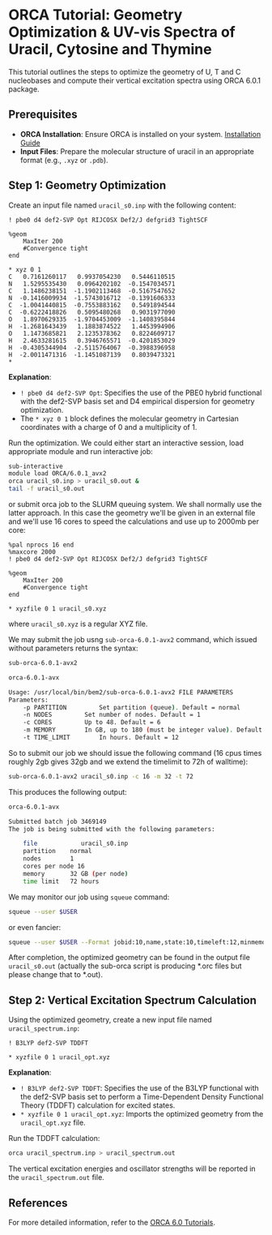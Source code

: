# ORCA Tutorial: Geometry Optimization & UV-vis Spectra of Uracil, Cytosine and Thymine

This tutorial outlines the steps to optimize the geometry of U, T and C nucleobases and compute their vertical excitation spectra using ORCA 6.0.1 package.

## Prerequisites

- **ORCA Installation**: Ensure ORCA is installed on your system. [Installation Guide](https://www.faccts.de/docs/orca/6.0/tutorials/installing-orca.html)
- **Input Files**: Prepare the molecular structure of uracil in an appropriate format (e.g., `.xyz` or `.pdb`).

## Step 1: Geometry Optimization

Create an input file named `uracil_s0.inp` with the following content:

```plaintext
! pbe0 d4 def2-SVP Opt RIJCOSX Def2/J defgrid3 TightSCF

%geom
    MaxIter 200
    #Convergence tight
end

* xyz 0 1
C   0.7161260117   0.9937054230   0.5446110515  
N   1.5295535430   0.0964202102  -0.1547034571  
C   1.1486238151  -1.1902113468  -0.5167547652  
N  -0.1416009934  -1.5743016712  -0.1391606333  
C  -1.0041440815  -0.7553883162   0.5491894544  
C  -0.6222418826   0.5095480268   0.9031977090  
O   1.8970629335  -1.9704453009  -1.1408395844  
H  -1.2681643439   1.1883874522   1.4453994906  
O   1.1473685821   2.1235378362   0.8224609717  
H   2.4633281615   0.3946765571  -0.4201853029  
H  -0.4305344904  -2.5115764067  -0.3988396958  
H  -2.0011471316  -1.1451087139   0.8039473321  
*
```

**Explanation**:

- `! pbe0 d4 def2-SVP Opt`: Specifies the use of the PBE0 hybrid functional with the def2-SVP basis set and D4 empirical dispersion for geometry optimization.
- The `* xyz 0 1` block defines the molecular geometry in Cartesian coordinates with a charge of 0 and a multiplicity of 1.

Run the optimization. We could either start an interactive session, load appropriate module and run interactive job:

```bash
sub-interactive
module load ORCA/6.0.1_avx2
orca uracil_s0.inp > uracil_s0.out &
tail -f uracil_s0.out
```
or submit orca job to the SLURM queuing system. We shall normally use the latter approach. In this case the geometry we'll be given in an external file and we'll use 16 cores to speed the calculations and use up to 2000mb per core:

```plaintext
%pal nprocs 16 end
%maxcore 2000
! pbe0 d4 def2-SVP Opt RIJCOSX Def2/J defgrid3 TightSCF

%geom
    MaxIter 200
    #Convergence tight
end

* xyzfile 0 1 uracil_s0.xyz 

```

where `uracil_s0.xyz` is a regular XYZ file. 

We may submit the job usng `sub-orca-6.0.1-avx2` command, which issued without parameters returns the syntax:

```bash
sub-orca-6.0.1-avx2

orca-6.0.1-avx

Usage: /usr/local/bin/bem2/sub-orca-6.0.1-avx2 FILE PARAMETERS
Parameters:
	-p PARTITION 		 Set partition (queue). Default = normal
	-n NODES 		 Set number of nodes. Default = 1
	-c CORES 		 Up to 48. Default = 6
	-m MEMORY 		 In GB, up to 180 (must be integer value). Default = 30
	-t TIME_LIMIT 		 In hours. Default = 12
```

So to submit our job we should issue the following command (16 cpus times roughly 2gb gives 32gb and we extend the timelimit to 72h of walltime):

```bash
sub-orca-6.0.1-avx2 uracil_s0.inp -c 16 -m 32 -t 72
```

This produces the following output:

```bash
orca-6.0.1-avx

Submitted batch job 3469149
The job is being submitted with the following parameters:

	file            uracil_s0.inp
	partition    normal
	nodes        1
	cores per node 16
	memory       32 GB (per node)
	time limit   72 hours
```

We may monitor our job using `squeue` command:

```bash
squeue --user $USER
```
or even fancier:
```bash
squeue --user $USER --Format jobid:10,name,state:10,timeleft:12,minmemory:10,stdout:100'
```

After completion, the optimized geometry can be found in the output file `uracil_s0.out` (actually the sub-orca script is producing *.orc files but please change that to *.out).

## Step 2: Vertical Excitation Spectrum Calculation

Using the optimized geometry, create a new input file named `uracil_spectrum.inp`:

```plaintext
! B3LYP def2-SVP TDDFT

* xyzfile 0 1 uracil_opt.xyz
```

**Explanation**:

- `! B3LYP def2-SVP TDDFT`: Specifies the use of the B3LYP functional with the def2-SVP basis set to perform a Time-Dependent Density Functional Theory (TDDFT) calculation for excited states.
- `* xyzfile 0 1 uracil_opt.xyz`: Imports the optimized geometry from the `uracil_opt.xyz` file.

Run the TDDFT calculation:

```bash
orca uracil_spectrum.inp > uracil_spectrum.out
```

The vertical excitation energies and oscillator strengths will be reported in the `uracil_spectrum.out` file.

## References

For more detailed information, refer to the [ORCA 6.0 Tutorials](https://www.faccts.de/docs/orca/6.0/tutorials/).
